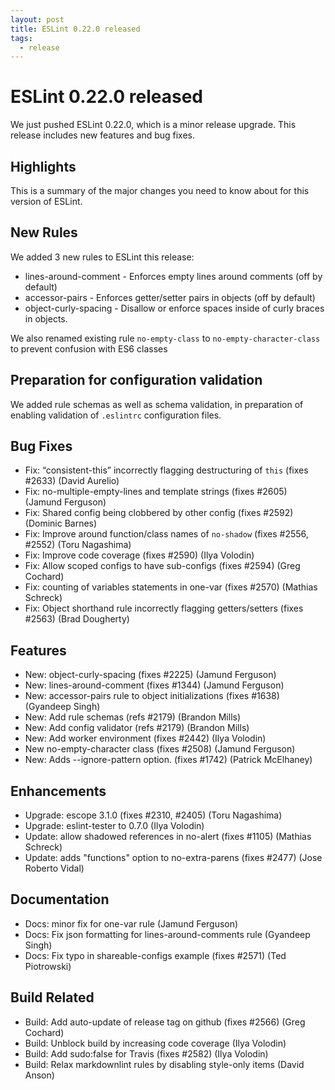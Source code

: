 ```yaml
---
layout: post
title: ESLint 0.22.0 released
tags:
  - release
---
```

# ESLint 0.22.0 released

We just pushed ESLint 0.22.0, which is a minor release upgrade. This release includes new features and bug fixes.

## Highlights

This is a summary of the major changes you need to know about for this version of ESLint.

## New Rules
We added 3 new rules to ESLint this release:

* lines-around-comment - Enforces empty lines around comments (off by default)
* accessor-pairs - Enforces getter/setter pairs in objects (off by default)
* object-curly-spacing - Disallow or enforce spaces inside of curly braces in objects.

We also renamed existing rule `no-empty-class` to `no-empty-character-class` to prevent confusion with ES6 classes

## Preparation for configuration validation
We added rule schemas as well as schema validation, in preparation of enabling validation of `.eslintrc` configuration files.

## Bug Fixes

* Fix: “consistent-this” incorrectly flagging destructuring of `this` (fixes #2633) (David Aurelio)
* Fix: no-multiple-empty-lines and template strings (fixes #2605) (Jamund Ferguson)
* Fix: Shared config being clobbered by other config (fixes #2592) (Dominic Barnes)
* Fix: Improve around function/class names of `no-shadow` (fixes #2556, #2552) (Toru Nagashima)
* Fix: Improve code coverage (fixes #2590) (Ilya Volodin)
* Fix: Allow scoped configs to have sub-configs (fixes #2594) (Greg Cochard)
* Fix: counting of variables statements in one-var (fixes #2570) (Mathias Schreck)
* Fix: Object shorthand rule incorrectly flagging getters/setters (fixes #2563) (Brad Dougherty)

## Features

* New: object-curly-spacing (fixes #2225) (Jamund Ferguson)
* New: lines-around-comment (fixes #1344) (Jamund Ferguson)
* New: accessor-pairs rule to object initializations (fixes #1638) (Gyandeep Singh)
* New: Add rule schemas (refs #2179) (Brandon Mills)
* New: Add config validator (refs #2179) (Brandon Mills)
* New: Add worker environment (fixes #2442) (Ilya Volodin)
* New no-empty-character class (fixes #2508) (Jamund Ferguson)
* New: Adds --ignore-pattern option. (fixes #1742) (Patrick McElhaney)

## Enhancements

* Upgrade: escope 3.1.0 (fixes #2310, #2405) (Toru Nagashima)
* Upgrade: eslint-tester to 0.7.0 (Ilya Volodin)
* Update: allow shadowed references in no-alert (fixes #1105) (Mathias Schreck)
* Update: adds "functions" option to no-extra-parens (fixes #2477) (Jose Roberto Vidal)

## Documentation

* Docs: minor fix for one-var rule (Jamund Ferguson)
* Docs: Fix json formatting for lines-around-comments rule (Gyandeep Singh)
* Docs: Fix typo in shareable-configs example (fixes #2571) (Ted Piotrowski)

## Build Related

* Build: Add auto-update of release tag on github (fixes #2566) (Greg Cochard)
* Build: Unblock build by increasing code coverage (Ilya Volodin)
* Build: Add sudo:false for Travis (fixes #2582) (Ilya Volodin)
* Build: Relax markdownlint rules by disabling style-only items (David Anson)
